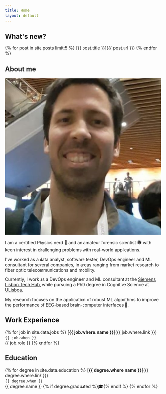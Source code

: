 ```yaml
---
title: Home
layout: default
---
```


## What's new?

{% for post in site.posts limit:5 %}
[{{ post.title }}]({{ post.url }})
{% endfor %}

## About me

<img class="profile-picture" src="assets/images/avatar.jpg">

I am a certified Physics nerd 🌌 and an amateur forensic scientist 🕵️ with keen interest in challenging problems with real-world applications.

I've worked as a data analyst, software tester, DevOps engineer and ML consultant for several companies, in areas ranging from market research to fiber optic telecommunications and mobility.

Currently, I work as a DevOps engineer and ML consultant at the [Siemens Lisbon Tech Hub](https://www.youtube.com/watch?v=kVpoZRwASDU), while pursuing a PhD degree in Cognitive Science at [ULisboa](https://www.ulisboa.pt/en/).

My research focuses on the application of robust ML algorithms to improve the performance of EEG-based brain-computer interfaces 🧠.

## Work Experience

{% for job in site.data.jobs %}
[**{{ job.where.name }}**]({{ job.where.link }}) <br>
`{{ job.when }}` <br>
{{ job.role }}
{% endfor %}

## Education

{% for degree in site.data.education %}
[**{{ degree.where.name }}**]({{ degree.where.link }}) <br>
`{{ degree.when }}` <br>
{{ degree.name }} {% if degree.graduated %}🎓{% endif %}
{% endfor %}
